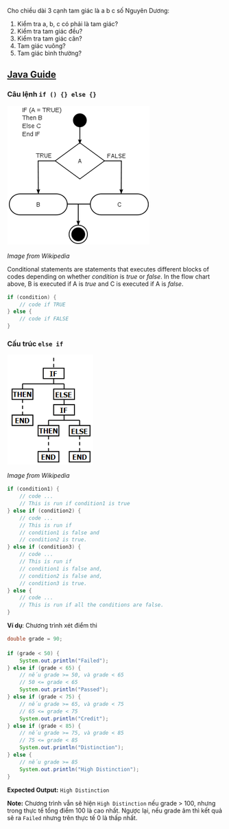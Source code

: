 Cho chiều dài 3 cạnh tam giác là a b c số Nguyên Dương:
1. Kiểm tra a, b, c có phải là tam giác? 
2. Kiểm tra tam giác đều?
3. Kiểm tra tam giác cân?
4. Tam giác vuông?
5. Tam giác bình thường?

## [Java Guide](https://github.com/longphung/JavaExercises/blob/master/README.md)

### Câu lệnh `if () {} else {}`
![conditional structure diagram](./images/conditional.png)

*Image from Wikipedia*

Conditional statements are statements that executes different blocks of codes depending on whether *condition* is  *true* or *false*. In the flow chart above, B is executed if A is *true* and C is executed if A is *false*.
```java
if (condition) {
	// code if TRUE
} else {
	// code if FALSE
}
```
### Cấu trúc `else if`
![nested ifs diagram](./images/nested-ifs.png)

*Image from Wikipedia*
```java
if (condition1) {
	// code ...
	// This is run if condition1 is true
} else if (condition2) {
	// code ...
	// This is run if 
	// condition1 is false and
	// condition2 is true.
} else if (condition3) {
	// code ...
	// This is run if
	// condition1 is false and,
	// condition2 is false and,
	// condition3 is true.
} else {
	// code ...
	// This is run if all the conditions are false.
}
```

**Ví dụ**: Chương trình xét điểm thi
```java
double grade = 90;

if (grade < 50) {
	System.out.println("Failed");
} else if (grade < 65) { 
	// nếu grade >= 50, và grade < 65
	// 50 <= grade < 65
	System.out.println("Passed");
} else if (grade < 75) {
	// nếu grade >= 65, và grade < 75
	// 65 <= grade < 75
	System.out.println("Credit");
} else if (grade < 85) {
	// nếu grade >= 75, và grade < 85
	// 75 <= grade < 85
	System.out.println("Distinction");
} else {
	// nếu grade >= 85
	System.out.println("High Distinction");
}
```

**Expected Output:** `High Distinction`

**Note:** Chương trình vẫn sẽ hiện `High Distinction` nếu grade > 100, nhưng trong thực tế tổng điểm 100 là cao nhất. Ngược lại, nếu grade âm thì kết quả sẽ ra `Failed` nhưng trên thực tế 0 là thấp nhất. 


